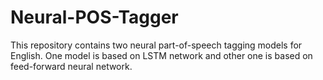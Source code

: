 # Neural-POS-Tagger
This repository contains two neural part-of-speech tagging models for English. One model is based on LSTM network and other one is based on feed-forward neural network.
